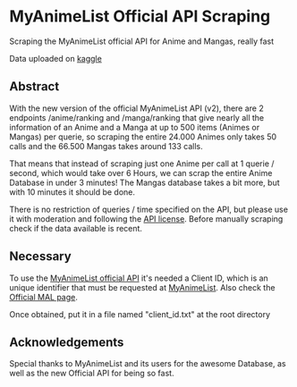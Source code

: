 # MyAnimeList Official API Scraping

Scraping the MyAnimeList official API for Anime and Mangas, really fast

Data uploaded on [kaggle](https://www.kaggle.com/datasets/andreuvallhernndez/myanimelist)

## Abstract
With the new version of the official MyAnimeList API (v2), there are 2 endpoints /anime/ranking and /manga/ranking that give nearly all the information
of an Anime and a Manga at up to 500 items (Animes or Mangas) per querie, so scraping the entire 24.000 Animes only takes 50 calls and the 66.500
Mangas takes around 133 calls.

That means that instead of scraping just one Anime per call at 1 querie / second, which would take over 6 Hours, we can scrap the entire Anime Database
in under 3 minutes! The Mangas database takes a bit more, but with 10 minutes it should be done.

There is no restriction of queries / time specified on the API, but please use it with moderation and following the
[API license](https://myanimelist.net/static/apiagreement.html). Before manually scraping check if the data available is recent.

## Necessary
To use the [MyAnimeList official API](https://myanimelist.net/apiconfig/references/api/v2) it's needed a Client ID,
which is an unique identifier that must be requested at [MyAnimeList](https://myanimelist.net/apiconfig).
Also check the [Official MAL page](https://myanimelist.net/clubs.php?cid=13727).

Once obtained, put it in a file named "client_id.txt" at the root directory


## Acknowledgements
Special thanks to MyAnimeList and its users for the awesome Database, as well as the new Official API for being so fast.

